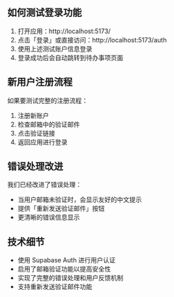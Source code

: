 ## 如何测试登录功能

1. 打开应用：http://localhost:5173/
2. 点击「登录」或直接访问：http://localhost:5173/auth
3. 使用上述测试账户信息登录
4. 登录成功后会自动跳转到待办事项页面

## 新用户注册流程

如果要测试完整的注册流程：

1. 注册新账户
2. 检查邮箱中的验证邮件
3. 点击验证链接
4. 返回应用进行登录

## 错误处理改进

我们已经改进了错误处理：

- 当用户邮箱未验证时，会显示友好的中文提示
- 提供「重新发送验证邮件」按钮
- 更清晰的错误信息显示

## 技术细节

- 使用 Supabase Auth 进行用户认证
- 启用了邮箱验证功能以提高安全性
- 实现了完整的错误处理和用户反馈机制
- 支持重新发送验证邮件功能